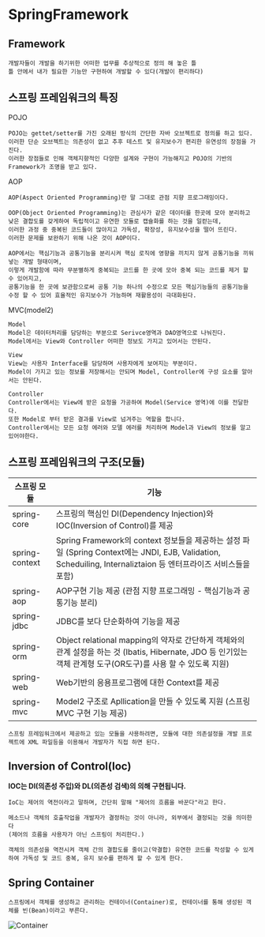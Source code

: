 # SpringFramework
## Framework
```text
개발자들이 개발을 하기위한 어떠한 업무를 추상적으로 정의 해 놓은 틀
틀 안에서 내가 필요한 기능만 구현하여 개발할 수 있다(개발이 편리하다)
```
## 스프링 프레임워크의 특징
POJO
```text
POJO는 gettet/setter를 가진 오래된 방식의 간단한 자바 오브젝트로 정의를 하고 있다. 
이러한 단순 오브젝트는 의존성이 없고 추후 테스트 및 유지보수가 편리한 유연성의 장점을 가진다.
이러한 장점들로 인해 객체지향적인 다양한 설계와 구현이 가능해지고 POJO의 기반의 Framework가 조명을 받고 있다.
```
AOP
```text
AOP(Aspect Oriented Programming)란 말 그대로 관점 지향 프로그래밍이다.

OOP(Object Oriented Programming)는 관심사가 같은 데이터를 한곳에 모아 분리하고 낮은 결합도를 갖게하여 독립적이고 유연한 모듈로 캡슐화를 하는 것을 일컫는데, 
이러한 과정 중 중복된 코드들이 많아지고 가독성, 확장성, 유지보수성을 떨어 뜨린다. 
이러한 문제를 보완하기 위해 나온 것이 AOP이다.

AOP에서는 핵심기능과 공통기능을 분리시켜 핵심 로직에 영향을 끼치지 않게 공통기능을 끼워 넣는 개발 형태이며, 
이렇게 개발함에 따라 무분별하게 중복되는 코드를 한 곳에 모아 중복 되는 코드를 제거 할 수 있어지고,
공통기능을 한 곳에 보관함으로써 공통 기능 하나의 수정으로 모든 핵심기능들의 공통기능을 수정 할 수 있어 효율적인 유지보수가 가능하며 재활용성이 극대화된다.
```
MVC(model2)
```
Model
Model은 데이터처리를 담당하는 부분으로 Serivce영역과 DAO영역으로 나눠진다.
Model에서는 View와 Controller 어떠한 정보도 가지고 있어서는 안된다.

View
View는 사용자 Interface를 담당하며 사용자에게 보여지는 부분이다.
Model이 가지고 있는 정보를 저장해서는 안되며 Model, Controller에 구성 요소를 알아서는 안된다.

Controller
Controller에서는 View에 받은 요청을 가공하여 Model(Service 영역)에 이를 전달한다.
또한 Model로 부터 받은 결과를 View로 넘겨주는 역할을 합니다.
Controller에서는 모든 요청 에러와 모델 에러를 처리하며 Model과 View의 정보를 알고 있어야한다.
```


## 스프링 프레임워크의 구조(모듈)
|**스프링 모듈**|**기능**|
|------|-----------------|
|spring-core|스프링의 핵심인 DI(Dependency Injection)와 IOC(Inversion of Control)를 제공|
|spring-context|Spring Framework의 context 정보들을 제공하는 설정 파일 (Spring Context에는 JNDI, EJB, Validation, Scheduiling, Internaliztaion 등 엔터프라이즈 서비스들을 포함)|
|spring-aop|AOP구현 기능 제공 (관점 지향 프로그래밍 - 핵심기능과 공통기능 분리)|
|spring-jdbc|JDBC를 보다 단순화하여 기능을 제공|
|spring-orm|Object relational mapping의 약자로 간단하게 객체와의 관계 설정을 하는 것 (Ibatis, Hibernate, JDO 등 인기있는 객체 관계형 도구(OR도구)를 사용 할 수 있도록 지원)
|spring-web|Web기반의 응용프로그램에 대한 Context를 제공|
|spring-mvc|Model2 구조로 Apllication을 만들 수 있도록 지원 (스프링MVC 구현 기능 제공)|

```text
스프링 프레임워크에서 제공하고 있는 모듈을 사용하려면, 모듈에 대한 의존설정을 개발 프로젝트에 XML 파일등을 이용해서 개발자가 직접 하면 된다.
```

## Inversion of Control(Ioc)
**IOC는 DI(의존성 주입)와 DL(의존성 검색)의 의해 구현됩니다.**
```text
IoC는 제어의 역전이라고 말하며, 간단히 말해 "제어의 흐름을 바꾼다"라고 한다.

메소드나 객체의 호출작업을 개발자가 결정하는 것이 아니라, 외부에서 결정되는 것을 의미한다
(제어의 흐름을 사용자가 아닌 스프링이 처리한다.)

객체의 의존성을 역전시켜 객체 간의 결합도를 줄이고(약결합) 유연한 코드를 작성할 수 있게 하여 가독성 및 코드 중복, 유지 보수를 편하게 할 수 있게 한다.
```

## Spring Container
```text
스프링에서 객체를 생성하고 관리하는 컨테이너(Container)로, 컨테이너를 통해 생성된 객체를 빈(Bean)이라고 부른다.
```
![Container](https://github.com/RyuKyeongWoo/TIL/blob/main/Spring/img/Spring%20Container.PNG)
